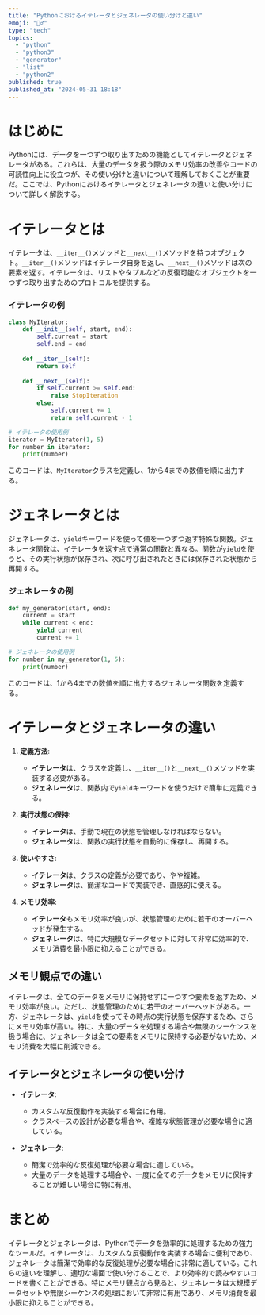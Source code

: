 ```yaml
---
title: "Pythonにおけるイテレータとジェネレータの使い分けと違い"
emoji: "🤼‍♂️"
type: "tech"
topics:
  - "python"
  - "python3"
  - "generator"
  - "list"
  - "python2"
published: true
published_at: "2024-05-31 18:18"
---
```



# はじめに
Pythonには、データを一つずつ取り出すための機能としてイテレータとジェネレータがある。これらは、大量のデータを扱う際のメモリ効率の改善やコードの可読性向上に役立つが、その使い分けと違いについて理解しておくことが重要だ。ここでは、Pythonにおけるイテレータとジェネレータの違いと使い分けについて詳しく解説する。

# イテレータとは

イテレータは、`__iter__()`メソッドと`__next__()`メソッドを持つオブジェクト。`__iter__()`メソッドはイテレータ自身を返し、`__next__()`メソッドは次の要素を返す。イテレータは、リストやタプルなどの反復可能なオブジェクトを一つずつ取り出すためのプロトコルを提供する。

### イテレータの例

```python
class MyIterator:
    def __init__(self, start, end):
        self.current = start
        self.end = end
    
    def __iter__(self):
        return self
    
    def __next__(self):
        if self.current >= self.end:
            raise StopIteration
        else:
            self.current += 1
            return self.current - 1

# イテレータの使用例
iterator = MyIterator(1, 5)
for number in iterator:
    print(number)
```

このコードは、`MyIterator`クラスを定義し、1から4までの数値を順に出力する。

# ジェネレータとは

ジェネレータは、`yield`キーワードを使って値を一つずつ返す特殊な関数。ジェネレータ関数は、イテレータを返す点で通常の関数と異なる。関数が`yield`を使うと、その実行状態が保存され、次に呼び出されたときには保存された状態から再開する。

### ジェネレータの例

```python
def my_generator(start, end):
    current = start
    while current < end:
        yield current
        current += 1

# ジェネレータの使用例
for number in my_generator(1, 5):
    print(number)
```

このコードは、1から4までの数値を順に出力するジェネレータ関数を定義する。

# イテレータとジェネレータの違い

1. **定義方法**:
    - **イテレータ**は、クラスを定義し、`__iter__()`と`__next__()`メソッドを実装する必要がある。
    - **ジェネレータ**は、関数内で`yield`キーワードを使うだけで簡単に定義できる。

2. **実行状態の保持**:
    - **イテレータ**は、手動で現在の状態を管理しなければならない。
    - **ジェネレータ**は、関数の実行状態を自動的に保存し、再開する。

3. **使いやすさ**:
    - **イテレータ**は、クラスの定義が必要であり、やや複雑。
    - **ジェネレータ**は、簡潔なコードで実装でき、直感的に使える。

4. **メモリ効率**:
    - **イテレータ**もメモリ効率が良いが、状態管理のために若干のオーバーヘッドが発生する。
    - **ジェネレータ**は、特に大規模なデータセットに対して非常に効率的で、メモリ消費を最小限に抑えることができる。

## メモリ観点での違い

イテレータは、全てのデータをメモリに保持せずに一つずつ要素を返すため、メモリ効率が良い。ただし、状態管理のために若干のオーバーヘッドがある。一方、ジェネレータは、`yield`を使ってその時点の実行状態を保存するため、さらにメモリ効率が高い。特に、大量のデータを処理する場合や無限のシーケンスを扱う場合に、ジェネレータは全ての要素をメモリに保持する必要がないため、メモリ消費を大幅に削減できる。

## イテレータとジェネレータの使い分け

- **イテレータ**:
    - カスタムな反復動作を実装する場合に有用。
    - クラスベースの設計が必要な場合や、複雑な状態管理が必要な場合に適している。

- **ジェネレータ**:
    - 簡潔で効率的な反復処理が必要な場合に適している。
    - 大量のデータを処理する場合や、一度に全てのデータをメモリに保持することが難しい場合に特に有用。

# まとめ

イテレータとジェネレータは、Pythonでデータを効率的に処理するための強力なツールだ。イテレータは、カスタムな反復動作を実装する場合に便利であり、ジェネレータは簡潔で効率的な反復処理が必要な場合に非常に適している。これらの違いを理解し、適切な場面で使い分けることで、より効率的で読みやすいコードを書くことができる。特にメモリ観点から見ると、ジェネレータは大規模データセットや無限シーケンスの処理において非常に有用であり、メモリ消費を最小限に抑えることができる。